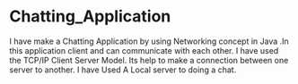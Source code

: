 # Chatting_Application
I have make a Chatting Application by using Networking concept in Java .In this application client and can communicate with each other. I have used the TCP/IP Client Server Model. Its help to make a connection between one server to another. I have Used A Local server to doing a chat.
